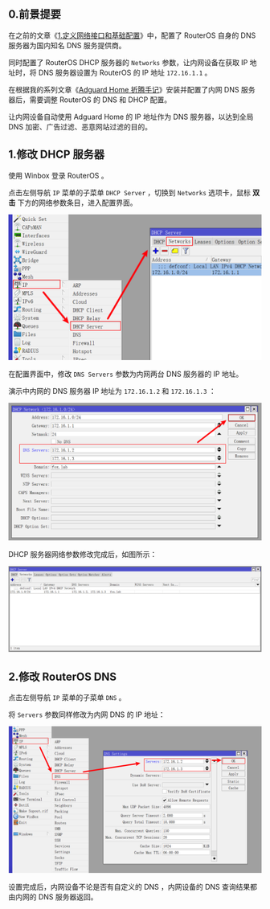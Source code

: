 ## 0.前景提要

在之前的文章《[1.定义网络接口和基础配置](./1.定义网络接口和基础配置.md)》中，配置了 RouterOS 自身的 DNS 服务器为国内知名 DNS 服务提供商。  

同时配置了 RouterOS DHCP 服务器的 `Networks` 参数，让内网设备在获取 IP 地址时，将 DNS 服务器设置为 RouterOS 的 IP 地址 `172.16.1.1` 。  

在根据我的系列文章《[Adguard Home 折腾手记](https://gitee.com/callmer/adh_toss_notes)》安装并配置了内网 DNS 服务器后，需要调整 RouterOS 的 DNS 和 DHCP 配置。  

让内网设备自动使用 Adguard Home 的 IP 地址作为 DNS 服务器，以达到全局 DNS 加密、广告过滤、恶意网站过滤的目的。

## 1.修改 DHCP 服务器

使用 Winbox 登录 RouterOS 。  

点击左侧导航 `IP` 菜单的子菜单 `DHCP Server` ，切换到 `Networks` 选项卡，鼠标 **双击** 下方的网络参数条目，进入配置界面。

![修改DHCP服务器](img/p6/dhcp_server_network_modify.png)

在配置界面中，修改 `DNS Servers` 参数为内网两台 DNS 服务器的 IP 地址。  

演示中内网的 DNS 服务器 IP 地址为 `172.16.1.2` 和 `172.16.1.3` ：

![DHCP服务器配置内网DNS](img/p6/dhcp_server_network_modify_dns.png)

DHCP 服务器网络参数修改完成后，如图所示：

![修改DHCP服务器完成](img/p6/dhcp_server_network_modify_finish.png)

## 2.修改 RouterOS DNS

点击左侧导航 `IP` 菜单的子菜单 `DNS` 。  

将 `Servers` 参数同样修改为内网 DNS 的 IP 地址：

![修改RouterOS系统DNS](img/p6/system_dns_modify.png)

设置完成后，内网设备不论是否有自定义的 DNS ，内网设备的 DNS 查询结果都由内网的 DNS 服务器返回。